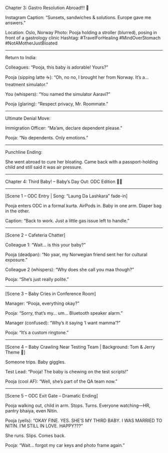 Chapter 3: Gastro Resolution Abroad!!! 🤯

Instagram Caption:
“Sunsets, sandwiches & solutions. Europe gave me answers.”

Location: Oslo, Norway
Photo: Pooja holding a stroller (blurred), posing in front of a gastrology clinic
Hashtag: #TravelForHealing #MindOverStomach #NotAMotherJustBloated


---

Return to India:

Colleagues:
“Pooja, this baby is adorable! Yours?”

Pooja (sipping latte ☕):
“Oh, no no, I brought her from Norway. It’s a… treatment simulator.”

You (whispers):
“You named the simulator Aaravi?”

Pooja (glaring):
“Respect privacy, Mr. Roommate.”


---

Ultimate Denial Move:

Immigration Officer:
“Ma’am, declare dependent please.”

Pooja:
“No dependents. Only emotions.”


---

Punchline Ending:

She went abroad to cure her bloating.
Came back with a passport-holding child
and still said it was air pressure.


---

Chapter 4: Third Baby! – Baby’s Day Out: ODC Edition 👶🏽


---

[Scene 1 – ODC Entry | Song: “Laung Da Lashkara” fade-in]

Pooja enters ODC in a formal kurta. AirPods in. Baby in one arm. Diaper bag in the other.

Caption:
“Back to work. Just a little gas issue left to handle.”


---

[Scene 2 – Cafeteria Chatter]

Colleague 1:
“Wait… is this your baby?”

Pooja (deadpan):
“No yaar, my Norwegian friend sent her for cultural exposure.”

Colleague 2 (whispers):
“Why does she call you maa though?”

Pooja:
“She’s just really polite.”


---

[Scene 3 – Baby Cries in Conference Room]

Manager:
“Pooja, everything okay?”

Pooja:
“Sorry, that’s my… um… Bluetooth speaker alarm.”

Manager (confused):
“Why’s it saying ‘I want mamma’?”

Pooja:
“It’s a custom ringtone.”


---

[Scene 4 – Baby Crawling Near Testing Team | Background: Tom & Jerry Theme 🎵]

Someone trips. Baby giggles.

Test Lead:
“Pooja! The baby is chewing on the test scripts!”

Pooja (cool AF):
“Well, she’s part of the QA team now.”


---

[Scene 5 – ODC Exit Gate – Dramatic Ending]

Pooja walking out, child in arm.
Stops. Turns. Everyone watching—HR, pantry bhaiya, even Nitin.

Pooja (yells):
“OKAY FINE. YES. SHE’S MY THIRD BABY.
I WAS MARRIED TO NITIN.
I’M STILL IN LOVE. HAPPY???”

She runs. Slips. Comes back.

Pooja:
“Wait… forgot my car keys and photo frame again.”


  
